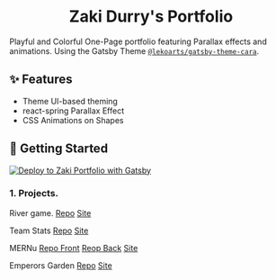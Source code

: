 <h1 align="center">
  Zaki Durry's Portfolio
</h1>


Playful and Colorful One-Page portfolio featuring Parallax effects and animations. Using the Gatsby Theme [`@lekoarts/gatsby-theme-cara`](https://github.com/LekoArts/gatsby-themes/tree/main/themes/gatsby-theme-cara).
## ✨ Features

- Theme UI-based theming
- react-spring Parallax Effect
- CSS Animations on Shapes

## 🚀 Getting Started

[<img src="https://www.gatsbyjs.com/deploynow.svg" alt="Deploy to Zaki Portfolio with Gatsby">](https://zakidurry.com/)

### 1. **Projects.**

River game. [Repo](https://github.com/zedurry/riverGameProject1) [Site](https://zedurry.github.io/riverGameProject1/)

Team Stats [Repo](https://github.com/zedurry/team-stats) [Site](https://zed-team-stats.herokuapp.com/team-stats)

MERNu [Repo Front](https://github.com/fvences92/Project3-frontend) [Reop Back](https://github.com/BrinkleyS24/Project_3_backend) [Site](https://mernu21.netlify.app/)

Emperors Garden [Repo](https://github.com/zedurry/garden) [Site](https://djangogarden.herokuapp.com/)


